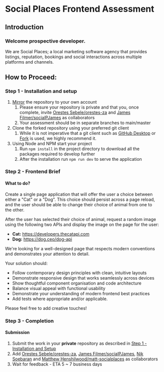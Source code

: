 # Social Places Frontend Assessment

## Introduction

### Welcome prospective developer.

We are Social Places; a local marketing software agency that provides listings, reputation, bookings and social interactions across multiple platforms and channels.


## How to Proceed:

### Step 1 - Installation and setup

1. [Mirror](https://docs.github.com/en/repositories/creating-and-managing-repositories/duplicating-a-repository) the repository to your own account
    1. Please ensure your repository is private and that you, once complete, invite [Orestes Sebele/orestes-za](orestes@socialplaces.io)
       and [James Filmer/socialPJames](james@socialplaces.io) as collaborators
    2. Your assessment should be in separate branches to main/master
2. Clone the forked repository using your preferred git client
    1. While it is not imperative that a git client such as [GitHub Desktop](https://desktop.github.com) or [Fork](https://git-fork.com/) is used,
       we highly recommend it.
3. Using Node and NPM start your project
    1. Run `npm install` in the project directory to download all the packages required to develop further
    2. After the installation run `npm run dev` to serve the application

### Step 2 - Frontend Brief

#### What to do?

Create a single page application that will offer the user a choice between either a "Cat" or a "Dog".
This choice should persist across a page reload, and the user should be able to change their choice of animal from one to the other.

After the user has selected their choice of animal, request a random image using the following two APIs and display the image on the page for the user:

- **Cat:** https://developers.thecatapi.com
- **Dog:** https://dog.ceo/dog-api

We're looking for a well-designed page that respects modern conventions and demonstrates your attention to detail.

Your solution should:

- Follow contemporary design principles with clean, intuitive layouts
- Demonstrate responsive design that works seamlessly across devices
- Show thoughtful component organisation and code architecture
- Balance visual appeal with functional usability
- Demonstrate your understanding of modern frontend best practices
- Add tests where appropriate and/or applicable.

Please feel free to add creative touches! 

### Step 3 - Completion

#### Submission

1. Submit the work in your **private** repository as described in [Step 1 - Installation and Setup](./.readme/Step%201%20-%20Installation%20and%20setup.md)
2. Add [Orestes Sebele/orestes-za](orestes@socialplaces.io), [James Filmer/socialPJames](james@socialplaces.io), [Nik Soebaran](nik@socialplaces.io) and [Matthew Henshilwood/matt-socialplaces](matthew@socialplaces.io) as collaborators
3. Wait for feedback - ETA 5 ~ 7 business days